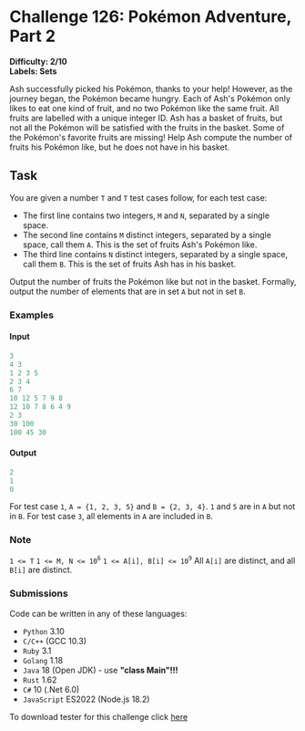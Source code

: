 # Challenge 126: Pokémon Adventure, Part 2

**Difficulty: 2/10  
Labels: Sets**

Ash successfully picked his Pokémon, thanks to your help! However, as the journey began, the Pokémon became hungry.
Each of Ash's Pokémon only likes to eat one kind of fruit, and no two Pokémon like the same fruit. All fruits are labelled with a unique integer ID.
Ash has a basket of fruits, but not all the Pokémon will be satisfied with the fruits in the basket. Some of the Pokémon's favorite fruits are missing!
Help Ash compute the number of fruits his Pokémon like, but he does not have in his basket.

## Task

You are given a number `T` and `T` test cases follow, for each test case:

- The first line contains two integers, `M` and `N`, separated by a single space.
- The second line contains `M` distinct integers, separated by a single space, call them `A`. This is the set of fruits Ash's Pokémon like.
- The third line contains `N` distinct integers, separated by a single space, call them `B`. This is the set of fruits Ash has in his basket.

Output the number of fruits the Pokémon like but not in the basket. Formally, output the number of elements that are in set `A` but not in set `B`.

### Examples

#### Input

```rust
3
4 3
1 2 3 5
2 3 4
6 7
10 12 5 7 9 8
12 10 7 8 6 4 9
2 3
30 100
100 45 30
```

#### Output

```rust
2
1
0
```

For test case `1`, `A = {1, 2, 3, 5}` and `B = {2, 3, 4}`. `1` and `5` are in `A` but not in `B`.
For test case `3`, all elements in `A` are included in `B`.

### Note

`1 <= T`
`1 <= M, N <= 10`<sup>`6`</sup>
`1 <= A[i], B[i] <= 10`<sup>`9`</sup>
All `A[i]` are distinct, and all `B[i]` are distinct.

### Submissions

Code can be written in any of these languages:

- `Python` 3.10
- `C/C++` (GCC 10.3)
- `Ruby` 3.1
- `Golang` 1.18
- `Java` 18 (Open JDK) - use **"class Main"!!!**
- `Rust` 1.62
- `C#` 10 (.Net 6.0)
- `JavaScript` ES2022 (Node.js 18.2)

To download tester for this challenge click [here](https://downgit.github.io/#/home?url=https://github.com/Pomroka/TWT_Challenges_Tester/tree/main/Challenge_126)

